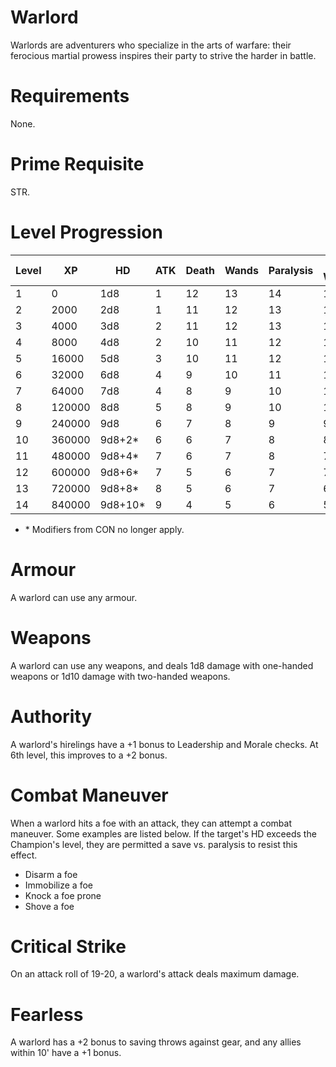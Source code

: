 # Warlord

Warlords are adventurers who specialize in the arts of warfare: their ferocious martial prowess inspires their party to strive the harder in battle.

# Requirements
None.

# Prime Requisite
STR.

# Level Progression
|Level|XP|HD|ATK|Death|Wands|Paralysis|Breath Weapon|Spells|
|---|---|---|---|---|---|---|---|---|
|1|0|      1d8|1|12|13|14|15|16|
|2|2000|   2d8|1|11|12|13|14|15|
|3|4000|   3d8|2|11|12|13|13|15|
|4|8000|   4d8|2|10|11|12|13|14|
|5|16000|  5d8|3|10|11|12|12|14|
|6|32000|  6d8|4|9|10|11|11|13|
|7|64000|  7d8|4|8|9|10|10|12|
|8|120000| 8d8|5|8|9|10|10|12|
|9|240000| 9d8|6|7|8|9|9|11|
|10|360000|9d8+2*|6|6|7|8|8|10|
|11|480000|9d8+4*|7|6|7|8|7|10|
|12|600000|9d8+6*|7|5|6|7|7|9|
|13|720000|9d8+8*|8|5|6|7|6|9|
|14|840000|9d8+10*|9|4|5|6|5|8|

- \* Modifiers from CON no longer apply. 

# Armour
A warlord can use any armour.

# Weapons
A warlord can use any weapons, and deals 1d8 damage with one-handed weapons or 1d10 damage with two-handed weapons.

# Authority
A warlord's hirelings have a +1 bonus to Leadership and Morale checks. At 6th level, this improves to a +2 bonus.

# Combat Maneuver
When a warlord hits a foe with an attack, they can attempt a combat maneuver. Some examples are listed below. If the target's HD exceeds the Champion's level, they are permitted a save vs. paralysis to resist this effect.

- Disarm a foe
- Immobilize a foe
- Knock a foe prone
- Shove a foe

# Critical Strike
On an attack roll of 19-20, a warlord's attack deals maximum damage.

# Fearless
A warlord has a +2 bonus to saving throws against gear, and any allies within 10' have a +1 bonus.